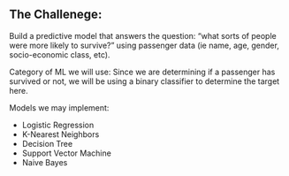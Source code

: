 ## The Challenege:
Build a predictive model that answers the question: “what sorts of people were more likely to survive?” using passenger data (ie name, age, gender, socio-economic class, etc).

Category of ML we will use: Since we are determining if a passenger has survived or not, we will be using a binary classifier to determine the target here.

Models we may implement:
+ Logistic Regression
+ K-Nearest Neighbors
+ Decision Tree
+ Support Vector Machine
+ Naive Bayes